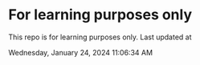 # For learning purposes only
This repo is for learning purposes only.
Last updated at

Wednesday, January 24, 2024 11:06:34 AM

